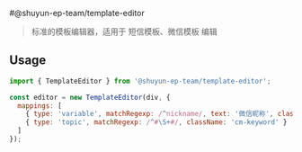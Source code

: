 #@shuyun-ep-team/template-editor
> 标准的模板编辑器，适用于 短信模板、微信模板 编辑


## Usage
```javascript
import { TemplateEditor } from '@shuyun-ep-team/template-editor';

const editor = new TemplateEditor(div, {
  mappings: [
    { type: 'variable', matchRegexp: /^nickname/, text: '微信昵称', className: 'cm-keyword', tooltip: '哈哈哈' },
    { type: 'topic', matchRegexp: /^#\S+#/, className: 'cm-keyword' }
  ]
});
```
